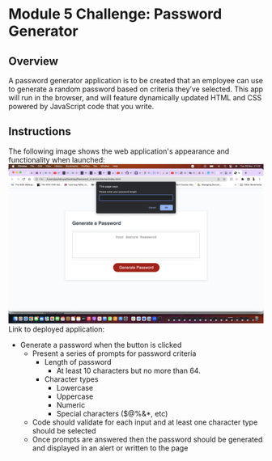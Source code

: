 # Module 5 Challenge: Password Generator

## Overview

A password generator application is to be created that an employee can use to generate a random password based on criteria they’ve selected. This app will run in the browser, and will feature dynamically updated HTML and CSS powered by JavaScript code that you write.

## Instructions

The following image shows the web application's appearance and functionality when launched:
![Screenshot of web application](Screenshot%202022-11-29%20at%2021.25.47.png)
Link to deployed application:

- Generate a password when the button is clicked
  - Present a series of prompts for password criteria
    - Length of password
      - At least 10 characters but no more than 64.
    - Character types
      - Lowercase
      - Uppercase
      - Numeric
      - Special characters ($@%&\*, etc)
  - Code should validate for each input and at least one character type should be selected
  - Once prompts are answered then the password should be generated and displayed in an alert or written to the page
 